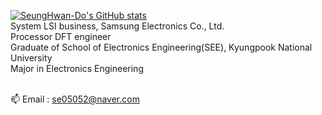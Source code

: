 [![SeungHwan-Do's GitHub stats](https://github-readme-stats.vercel.app/api?username=SeungHwan-Do)](https://github.com/Seunghwan-Do/github-readme-stats)
<br>System LSI business, Samsung Electronics Co., Ltd.
<br>Processor DFT engineer
<br>Graduate of School of Electronics Engineering(SEE), Kyungpook National University
<br>Major in Electronics Engineering

<br>📫 Email : se05052@naver.com
<!--
**SeungHwan-Do/SeungHwan-Do** is a ✨ _special_ ✨ repository because its `README.md` (this file) appears on your GitHub profile.

Here are some ideas to get you started:

- 🔭 I’m currently working on ...
- 🌱 I’m currently learning ...
- 👯 I’m looking to collaborate on ...
- 🤔 I’m looking for help with ...
- 💬 Ask me about ...
- 📫 How to reach me: ...
- 😄 Pronouns: ...
- ⚡ Fun fact: ...
-->
